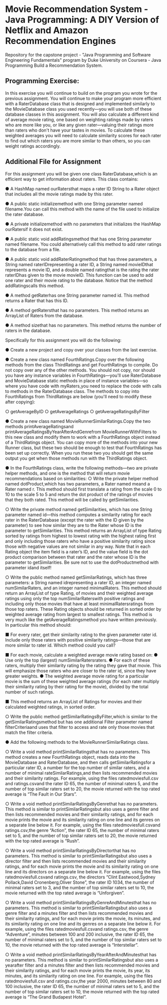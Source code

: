 # Movie Recommendation System - Java Programming: A DIY Version of Netflix and Amazon Recommendation Engines

Repository for the capstone project - "Java Programming and Software Engineering Fundamentals" program by Duke University on Coursera - Java Programming Build a Recommendation System.

## Programming Exercise: 

In this exercise you will continue to build on the program you wrote for the previous assignment.
You will continue to make your program more efficient with a RaterDatabase class that is
designed and implemented similarly to the MovieDatabase class you used recently—you will
use both of these database classes in this assignment. You will also calculate a different kind of
average movie rating, one based on weighting ratings made by raters who are more like you, or
like any given rater—valuing their ratings more than raters who don't have your tastes in
movies. To calculate these weighted averages you will need to calculate similarity scores for
each rater to find out which raters you are more similar to than others, so you can weight ratings
accordingly.

## Additional File for Assignment
For this assignment you will be given one class RaterDatabase,which is an efficient way to get
information about raters. This class contains:

● A HashMap named ourRatersthat maps a rater ID String to a Rater object that includes
all the movie ratings made by this rater.

● A public static initializemethod with one String parameter named filename.You can
call this method with the name of the file used to initialize the rater database.

● A private initializemethod with no parameters that initializes the HashMap ourRatersif
it does not exist.

● A public static void addRatingsmethod that has one String parameter named filename.
You could alternatively call this method to add rater ratings to the database from a file.

● A public static void addRaterRatingmethod that has three parameters, a String named
raterIDrepresenting a rater ID, a String named movieIDthat represents a movie ID, and
a double named ratingthat is the rating the rater raterIDhas given to the movie
movieID. This function can be used to add one rater and their movie rating to the
database. Notice that the method addRatingscalls this method.

● A method getRaterhas one String parameter named id. This method returns a Rater
that has this ID.

● A method getRatersthat has no parameters. This method returns an ArrayList of Raters
from the database.

● A method sizethat has no parameters. This method returns the number of raters in the
database.

Specifically for this assignment you will do the following:

● Create a new project and copy over your classes from the last exercise.

● Create a new class named FourthRatings.Copy over the following methods from the
class ThirdRatings and get FourthRatings to compile. Do not copy over any of the other
methods. You should not copy, nor should you have any instance variables in
FourthRatings—you'll use RaterDatabase and MovieDatabase static methods in place of
instance variables—so where you have code with myRaters,you need to replace the
code with calls to methods in the RaterDatabase class. The methods to copy into
FourthRatings from ThirdRatings are below (you'll need to modify these after copying):

○ getAverageByID
○ getAverageRatings
○ getAverageRatingsByFilter

● Create a new class named MovieRunnerSimilarRatings.Copy the two methods
printAverageRatingsand printAverageRatingsByYearAfterAndGenrefrom
MovieRunnerWithFilters to this new class and modify them to work with a FourthRatings
object instead of a ThirdRatings object. You can copy more of the methods into your new
Runner class, but these two should be enough to test that FourthRatings has been set
up correctly. When you run these two you should get the same output you get when
those methods run with the ThirdRatings object.

● In the FourthRatings class, write the following methods—two are private helper methods,
and one is the method that will return movie recommendations based on similarities:
○ Write the private helper method named dotProduct,which has two parameters,
a Rater named meand a Rater named r. This method should first translate a
rating from the scale 0 to 10 to the scale ­5 to 5 and return the dot product of the
ratings of movies that they both rated. This method will be called by
getSimilarities.

○ Write the private method named getSimilarities, which has one String parameter
named id—this method computes a similarity rating for each rater in the
RaterDatabase (except the rater with the ID given by the parameter) to see how
similar they are to the Rater whose ID is the parameter to getSimilarities. This
method returns an ArrayList of type Rating sorted by ratings from highest to
lowest rating with the highest rating first and only including those raters who have
a positive similarity rating since those with negative values are not similar in any
way. Note that in each Rating object the item field is a rater’s ID, and the value
field is the dot product comparison between that rater and the rater whose ID is
the parameter to getSimilarities. Be sure not to use the dotProductmethod
with parameter idand itself!

○ Write the public method named getSimilarRatings, which has three parameters:
a String named idrepresenting a rater ID, an integer named numSimilarRaters,
and an integer named minimalRaters. This method should return an ArrayList of
type Rating, of movies and their weighted average ratings using only the top
numSimilarRaterswith positive ratings and including only those movies that
have at least minimalRatersratings from those top raters. These Rating objects
should be returned in sorted order by weighted average rating from largest to
smallest ratings. This method is very much like the getAverageRatingsmethod
you have written previously. In particular this method should:

■ For every rater, get their similarity rating to the given parameter rater id.
Include only those raters with positive similarity ratings—those that are
more similar to rater id. Which method could you call?

■ For each movie, calculate a weighted average movie rating based on:
● Use only the top (largest) numSimilarRatersraters.
● For each of these raters, multiply their similarity rating by the
rating they gave that movie. This will emphasize those raters who
are closer to the rater id, since they have greater weights.
● The weighted average movie rating for a particular movie is the
sum of these weighted average ratings (for each rater multiply
their similarity rating by their rating for the movie), divided by the
total number of such ratings.

■ This method returns an ArrayList of Ratings for movies and their
calculated weighted ratings, in sorted order.

○ Write the public method getSimilarRatingsByFilter,which is similar to the
getSimilarRatingsmethod but has one additional Filter parameter named
filterCriteriaand uses that filter to access and rate only those movies that match
the filter criteria.

● Add the following methods to the MovieRunnerSimilarRatings class.

○ Write a void method printSimilarRatingsthat has no parameters. This method
creates a new FourthRatings object, reads data into the MovieDatabase and
RaterDatabase, and then calls getSimilarRatingsfor a particular rater ID, a
number for the top number of similar raters, and a number of minimal
rateSimilarRatings,and then lists recommended movies and their similarity
ratings. For example, using the files ratedmoviesfull.csv and ratings.csvand
the rater ID 65, the number of minimal raters 5, and the number of top similar
raters set to 20, the movie returned with the top rated average is “The Fault in
Our Stars”.

○ Write a void method printSimilarRatingsByGenrethat has no parameters. This
method is similar to printSimilarRatingsbut also uses a genre filter and then
lists recommended movies and their similarity ratings, and for each movie prints
the movie and its similarity rating on one line and its genres on a separate line
below it. For example, using the files ratedmoviesfull.csvand ratings.csv,the
genre “Action”, the rater ID 65, the number of minimal raters set to 5, and the
number of top similar raters set to 20, the movie returned with the top rated
average is “Rush”.

○ Write a void method printSimilarRatingsByDirectorthat has no parameters.
This method is similar to printSimilarRatingsbut also uses a director filter and
then lists recommended movies and their similarity ratings, and for each movie
prints the movie and its similarity rating on one line and its directors on a
separate line below it. For example, using the files ratedmoviesfull.csvand
ratings.csv, the directors “Clint Eastwood,Sydney Pollack,David
Cronenberg,Oliver Stone”, the rater ID 1034, the number of minimal raters set to
3, and the number of top similar raters set to 10, the movie returned with the top
rated average is “Unforgiven”.

○ Write a void method printSimilarRatingsByGenreAndMinutesthat has no
parameters. This method is similar to printSimilarRatingsbut also uses a genre
filter and a minutes filter and then lists recommended movies and their similarity
ratings, and for each movie prints the movie, its minutes, and its similarity rating
on one line and its genres on a separate line below it. For example, using the
files ratedmoviesfull.csvand ratings.csv, the genre “Adventure”, minutes
between 100 and 200 inclusive, the rater ID 65, the number of minimal raters set
to 5, and the number of top similar raters set to 10, the movie returned with the
top rated average is “Interstellar”.

○ Write a void method printSimilarRatingsByYearAfterAndMinutesthat has no
parameters. This method is similar to printSimilarRatingsbut also uses a
year­after filter and a minutes filter and then lists recommended movies and their
similarity ratings, and for each movie prints the movie, its year, its minutes, and
its similarity rating on one line. For example, using the files ratedmoviesfull.csv
and ratings.csv,the year 2000, minutes between 80 and 100 inclusive, the rater
ID 65, the number of minimal raters set to 5, and the number of top similar raters
set to 10, the movie returned with the top rated average is “The Grand Budapest
Hotel”.
